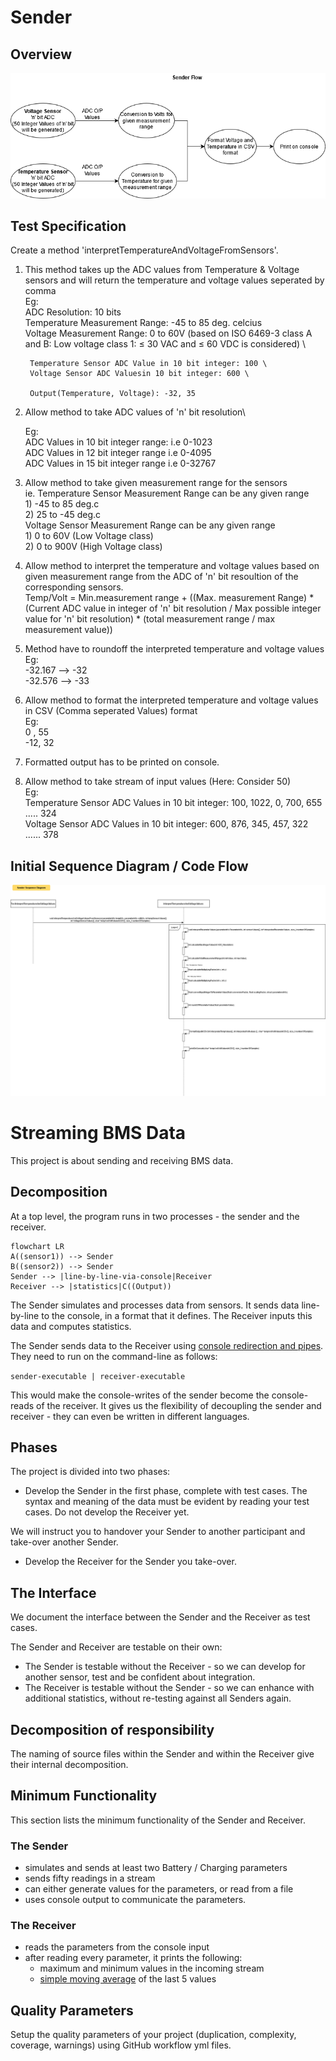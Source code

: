 # Sender 

## Overview

![Sender Overview](/docs/images/Sender_Overview.png)

## Test Specification

Create a method 'interpretTemperatureAndVoltageFromSensors'.

1) This method takes up the ADC values from Temperature & Voltage sensors and will return the temperature and voltage values seperated by comma \
	Eg: \
		ADC Resolution: 10 bits \
		Temperature Measurement Range: -45 to 85 deg. celcius \
		Voltage Measurement Range: 0 to 60V (based on ISO 6469-3 class A and B: Low voltage class 1: ≤ 30 VAC and ≤ 60 VDC is considered) \
		
		Temperature Sensor ADC Value in 10 bit integer: 100 \
		Voltage Sensor ADC Valuesin 10 bit integer: 600 \

		Output(Temperature, Voltage): -32, 35 

2) Allow method to take ADC values of 'n' bit resolution\

	Eg:\
		ADC Values in 10 bit integer range: i.e 0-1023\
		ADC Values in 12 bit integer range i.e 0-4095\
		ADC Values in 15 bit integer range i.e 0-32767

3) Allow method to take given measurement range for the sensors\
	ie. Temperature Sensor Measurement Range can be any given range\
		1) -45 to 85 deg.c\
		2) 25 to -45 deg.c \
	    Voltage Sensor Measurement Range can be any given range\
		1) 0 to 60V (Low Voltage class)\
		2) 0 to 900V (High Voltage class)

4) Allow method to interpret the temperature and voltage values based on given measurement range from the ADC of 'n' bit resoultion of the corresponding sensors.\
		Temp/Volt = Min.measurement range + ((Max. measurement Range) * (Current ADC value in integer of 'n' bit resolution / Max possible integer value for 'n' bit resolution) * (total measurement range / max measurement value)) 

5) Method have to roundoff the interpreted temperature and voltage values\
	Eg: \
		-32.167 --> -32 \
	    -32.576 --> -33 

6) Allow method to format the interpreted temperature and voltage values in CSV (Comma seperated Values) format\
	Eg: \
		0 , 55 \
		-12, 32	

7) Formatted output has to be printed on console. 

8) Allow method to take stream of input values (Here: Consider 50) \
	Eg:\
		Temperature Sensor ADC Values in 10 bit integer: 100, 1022, 0, 700, 655 ..... 324 \
		Voltage Sensor ADC Values in 10 bit integer: 600, 876, 345, 457, 322 ...... 378 

## Initial Sequence Diagram / Code Flow

![Initial Code Flow](/docs/images/SenderSequnceDiagramInitial.png)

# Streaming BMS Data

This project is about sending and receiving BMS data.

## Decomposition

At a top level, the program runs in two processes - the sender and the receiver.

```mermaid
flowchart LR
A((sensor1)) --> Sender
B((sensor2)) --> Sender
Sender --> |line-by-line-via-console|Receiver
Receiver --> |statistics|C((Output))
```

The Sender simulates and processes data from sensors. It sends data line-by-line to the console, in a format that it defines.
The Receiver inputs this data and computes statistics.

The Sender sends data to the Receiver using [console redirection and pipes](https://ss64.com/nt/syntax-redirection.html).
They need to run on the command-line as follows:

`sender-executable | receiver-executable`

This would make the console-writes of the sender
become the console-reads of the receiver.
It gives us the flexibility of decoupling the sender and receiver -
they can even be written in different languages.

## Phases

The project is divided into two phases:

- Develop the Sender in the first phase, complete with test cases. The syntax and meaning of the data must be evident by reading your test cases.
Do not develop the Receiver yet.

We will instruct you to handover your Sender to another participant and take-over another Sender.

- Develop the Receiver for the Sender you take-over.

## The Interface

We document the interface between the Sender and the Receiver as test cases.

The Sender and Receiver are testable on their own:

- The Sender is testable without the Receiver - so we can develop
for another sensor, test and be confident about integration.
- The Receiver is testable without the Sender - so we can enhance with additional statistics,
without re-testing against all Senders again.

## Decomposition of responsibility

The naming of source files within the Sender and within the Receiver
give their internal decomposition.

## Minimum Functionality

This section lists the minimum functionality of the Sender and Receiver.

### The Sender

- simulates and sends at least two Battery / Charging parameters
- sends fifty readings in a stream
- can either generate values for the parameters, or read from a file
- uses console output to communicate the parameters.

### The Receiver

- reads the parameters from the console input
- after reading every parameter, it prints the following:
    - maximum and minimum values in the incoming stream
    - [simple moving average](https://www.investopedia.com/terms/s/sma.asp) of the last 5 values

## Quality Parameters

Setup the quality parameters of your project (duplication, complexity, coverage, warnings) using GitHub workflow yml files.

